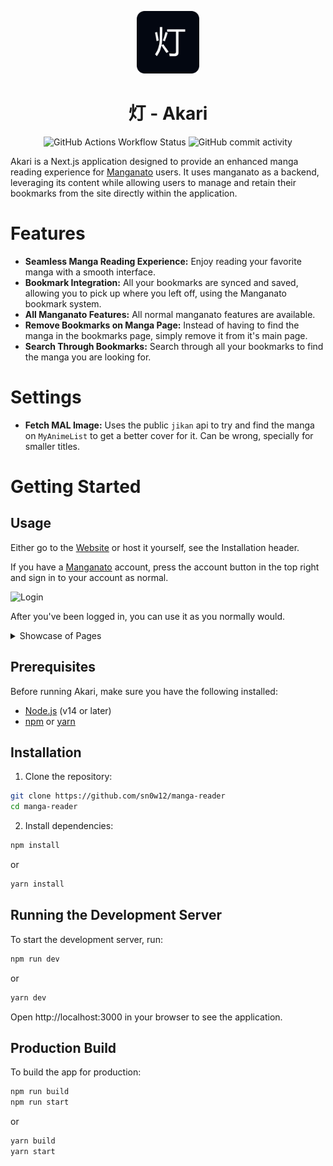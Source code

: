 <p align="center">
  <img src="./public/img/icon.png" alt="Icon" width="100" />
</p>

<h1 align="center">灯 - Akari</h1>

<div align="center">
    <img alt="GitHub Actions Workflow Status" src="https://img.shields.io/github/actions/workflow/status/sn0w12/Akari/build.yml">
    <img alt="GitHub commit activity" src="https://img.shields.io/github/commit-activity/m/sn0w12/Akari">
</div>

Akari is a Next.js application designed to provide an enhanced manga reading experience for [Manganato](https://manganato.com/) users. It uses manganato as a backend, leveraging its content while allowing users to manage and retain their bookmarks from the site directly within the application.

# Features

- **Seamless Manga Reading Experience:** Enjoy reading your favorite manga with a smooth interface.
- **Bookmark Integration:** All your bookmarks are synced and saved, allowing you to pick up where you left off, using the Manganato bookmark system.
- **All Manganato Features:** All normal manganato features are available.
- **Remove Bookmarks on Manga Page:** Instead of having to find the manga in the bookmarks page, simply remove it from it's main page.
- **Search Through Bookmarks:** Search through all your bookmarks to find the manga you are looking for.

# Settings

- **Fetch MAL Image:** Uses the public `jikan` api to try and find the manga on `MyAnimeList` to get a better cover for it. Can be wrong, specially for smaller titles.

# Getting Started

## Usage

Either go to the [Website](https://akari-psi.vercel.app/) or host it yourself, see the Installation header.

If you have a [Manganato](https://manganato.com/) account, press the account button in the top right and sign in to your account as normal.

![Login](https://i.imgur.com/FqBrXCJ.png)

After you've been logged in, you can use it as you normally would.

<details>
  <summary>Showcase of Pages</summary>

### Front Page

![FrontPage](https://i.imgur.com/4c5yLKB.png)

### Bookmarks

![Bookmarks](https://i.imgur.com/Jub6Dbg.png)

### Manga

![Manga](https://i.imgur.com/1zyTaW1.png)

### Genre

![Genre](https://i.imgur.com/AxchlG8.png)

</details>

## Prerequisites

Before running Akari, make sure you have the following installed:

- [Node.js](https://nodejs.org/) (v14 or later)
- [npm](https://www.npmjs.com/) or [yarn](https://yarnpkg.com/)

## Installation

1. Clone the repository:

```bash
git clone https://github.com/sn0w12/manga-reader
cd manga-reader
```

2. Install dependencies:

```bash
npm install
```

or

```bash
yarn install
```

## Running the Development Server

To start the development server, run:

```bash
npm run dev
```

or

```bash
yarn dev
```

Open http://localhost:3000 in your browser to see the application.

## Production Build

To build the app for production:

```bash
npm run build
npm run start
```

or

```bash
yarn build
yarn start
```
